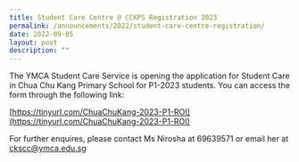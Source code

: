 ```yaml
---
title: Student Care Centre @ CCKPS Registration 2023
permalink: /announcements/2022/student-care-centre-registration/
date: 2022-09-05
layout: post
description: ""
---
```

The YMCA Student Care Service is opening the application for Student Care in Chua Chu Kang Primary School for P1-2023 students. You can access the form through the following link:

[https://tinyurl.com/ChuaChuKang-2023-P1-ROI](https://tinyurl.com/ChuaChuKang-2023-P1-ROI)

For further enquires, please contact Ms Nirosha at 69639571 or email her at [ckscc@ymca.edu.sg](mailto:ckscc@ymca.edu.sg   )
